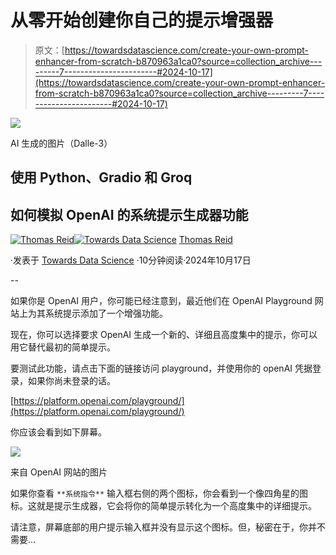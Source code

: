 # 从零开始创建你自己的提示增强器

> 原文：[https://towardsdatascience.com/create-your-own-prompt-enhancer-from-scratch-b870963a1ca0?source=collection_archive---------7-----------------------#2024-10-17](https://towardsdatascience.com/create-your-own-prompt-enhancer-from-scratch-b870963a1ca0?source=collection_archive---------7-----------------------#2024-10-17)

![](../Images/5f7386ad07429a8086b032597f05732a.png)

AI 生成的图片（Dalle-3）

## 使用 Python、Gradio 和 Groq

## 如何模拟 OpenAI 的系统提示生成器功能

[](https://medium.com/@thomas_reid?source=post_page---byline--b870963a1ca0--------------------------------)[![Thomas Reid](../Images/c1b4e5f577272633ba07e5dbfd21c02d.png)](https://medium.com/@thomas_reid?source=post_page---byline--b870963a1ca0--------------------------------)[](https://towardsdatascience.com/?source=post_page---byline--b870963a1ca0--------------------------------)[![Towards Data Science](../Images/a6ff2676ffcc0c7aad8aaf1d79379785.png)](https://towardsdatascience.com/?source=post_page---byline--b870963a1ca0--------------------------------) [Thomas Reid](https://medium.com/@thomas_reid?source=post_page---byline--b870963a1ca0--------------------------------)

·发表于 [Towards Data Science](https://towardsdatascience.com/?source=post_page---byline--b870963a1ca0--------------------------------) ·10分钟阅读·2024年10月17日

--

如果你是 OpenAI 用户，你可能已经注意到，最近他们在 OpenAI Playground 网站上为其系统提示添加了一个增强功能。

现在，你可以选择要求 OpenAI 生成一个新的、详细且高度集中的提示，你可以用它替代最初的简单提示。

要测试此功能，请点击下面的链接访问 playground，并使用你的 openAI 凭据登录，如果你尚未登录的话。

[https://platform.openai.com/playground/](https://platform.openai.com/playground/)

你应该会看到如下屏幕。

![](../Images/111402c6027d77fcdce21eb04d7e0d8e.png)

来自 OpenAI 网站的图片

如果你查看 `**系统指令**` 输入框右侧的两个图标，你会看到一个像四角星的图标。这就是提示生成器，它会将你的简单提示转化为一个高度集中的详细提示。

请注意，屏幕底部的用户提示输入框并没有显示这个图标。但，秘密在于，你并不需要…
